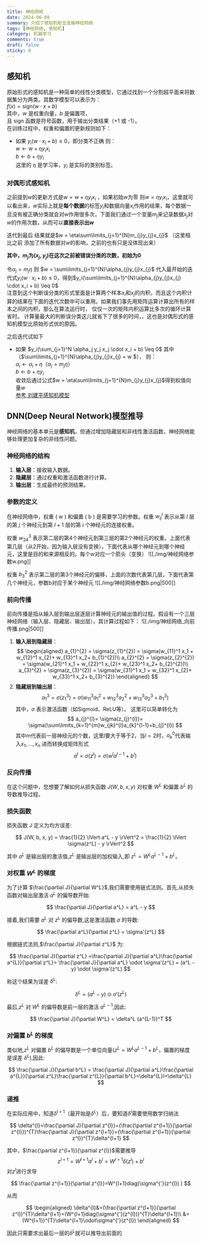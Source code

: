 ```yaml
---
title: 神经网络
date: 2024-06-08
summary: 介绍了感知机和全连接神经网络
tags: [神经网络, 感知机]
category: 机器学习
comments: true
draft: false
sticky: 0
---
```


## 感知机

原始形式的感知机是一种简单的线性分类模型，它通过找到一个分割超平面来将数据集分为两类。其数学模型可以表示为：  
$f(x) = \text{sign}(w \cdot x + b)$  
其中，$w$ 是权重向量，$b$ 是偏置项，  
且 $\text{sign}$ 函数是符号函数，用于输出分类结果（+1 或 -1）。  
在训练过程中，权重和偏置的更新规则如下：

- 如果 $y_i(w \cdot x_i + b) \leq 0$，即分类不正确 则：  
   $w \leftarrow w + \eta y_i x_i$  
   $b \leftarrow b + \eta y_i$  
  这里的 $\eta$ 是学习率，$y_i$ 是实际的类别标签。

### **对偶形式感知机**

之前提到$w$的更新方式是$w = w + \eta y_{i}x_{i}$ ，如果初始$w$为零 则$w = \eta y_{i}x_{i}$，这里就可以看出来，$w$实际上就是**每个数据**的标签$y_{i}$和数据向量$x_{i}$作用的结果，每个数据一旦没有被正确分类就会对$w$作用很多次，下面我们通过一个变量$m_{j}$来记录数据$x_{j}$对$w$的作用次数，从而可以**直接表示出$w$**

迭代到最后 结果就是$w = \eta\sum\limits_{j=1}^{N}m_{j}y_{j}x_{j}$ （这里相比之前 添加了所有数据对$w$的影响，之前的也有只是没体现出来）

**其中，$m_{j}$为$(x_{j}, y_{j})$在这次之前被错误分类的次数，初始为0**

令$\alpha_{j}=m_{j}\eta$ 则 $w = \sum\limits_{j=1}^{N}\alpha_{j}y_{j}x_{j}$
代入最开始的迭代式$y_i(w \cdot x_i + b) \leq 0$，得到$y_i(\sum\limits_{j=1}^{N}\alpha_{j}y_{j}x_{j} \cdot x_i + b) \leq 0$  
注意到这个判断误分类的形式里面是计算两个样本$x_{i}$和$x_j$的内积，而且这个内积计算的结果在下面的迭代次数中可以重用。如果我们事先用矩阵运算计算出所有的样本之间的内积，那么在算法运行时， 仅仅一次的矩阵内积运算比多次的循环计算省时。 计算量最大的判断误分类这儿就省下了很多的时间，，这也是对偶形式的感知机模型比原始形式优的原因。

之后迭代试如下

- 如果 $y_i(\sum_{j=1}^N \alpha_j y_j x_j \cdot x_i + b) \leq 0$ 其中（$\sum\limits_{j=1}^{N}\alpha_{j}y_{j}x_{j} = w $），
  则：  
  $\alpha_i \leftarrow \alpha_i + \eta$（$\alpha_{j}=m_{j}\eta$）  
   $b \leftarrow b + \eta y_i$  
   收敛后通过公式$w = \eta\sum\limits_{j=1}^{N}m_{j}y_{j}x_{j}$得到权值向量$w$  
  [参考 刘建平感知机模型](https://www.cnblogs.com/pinard/p/6042320.html)

## DNN(Deep Neural Network)模型推导

神经网络的基本单元是**感知机**，但通过增加隐藏层和非线性激活函数，神经网络能够处理更加复杂的非线性问题。

### 神经网络的结构

1. **输入层**：接收输入数据。
2. **隐藏层**：通过权重和激活函数进行计算。
3. **输出层**：生成最终的预测结果。

### 参数的定义

在神经网络中，权重 \( w \) 和偏置 \( b \) 是需要学习的参数。权重 $w_{ij}^l$ 表示从第 $l$ 层的第 $j$ 个神经元到第 $l+1$ 层的第 $i$ 个神经元的连接权重。

权重 $w_{24}^3$ 表示第二层的第4个神经元到第三层的第2个神经元的权重。上面代表第几层（从2开始，因为输入层没有变换），下面代表从哪个神经元到哪个神经元，这里是目的和来源相反的。每个$w$对应一个箭头（变换）
![[./img/神经网络参数w.png]]

权重 $b_{3}^{2}$ 表示第二层的第3个神经元的偏移，上面的次数代表第几层，下面代表第几个神经元，参数b对应于某个神经元
![[./img/神经网络参数b.png|500]]

### 前向传播

前向传播是指从输入层到输出层逐层计算神经元的输出值的过程。假设有一个三层神经网络（输入层、隐藏层、输出层），其计算过程如下：
![[./img/神经网络_向前传播.png|500]]

1. **输入层到隐藏层**：
   $$
   \begin{aligned}
   a_{1}^{2} = \sigma(z_{1}^{2}) = \sigma(w_{11}^1 x_1 + w_{12}^1 x_{2}+ w_{13}^1 x_2+ b_{1}^{2})\\
   a_{2}^{2} = \sigma(z_{2}^{2}) = \sigma(w_{21}^1 x_1 + w_{22}^1 x_{2}+ w_{23}^1 x_2+ b_{2}^{2})\\
   a_{3}^{2} = \sigma(z_{3}^{2}) = \sigma(w_{31}^1 x_1 + w_{32}^1 x_{2}+ w_{33}^1 x_2+ b_{3}^{2})
   \end{aligned}
   $$
2. **隐藏层到输出层**：
   $$a_{1}^{3} = \sigma(z_{1}^{3}) = \sigma(w_{11}^3 a_{1}^{2} + w_{12}^{3} a_{2}^{2}+ w_{13}^3 a_{2}^{3}+ b_{1}^{3})$$
   其中，$\sigma$ 表示激活函数（如Sigmoid、ReLU等）。
   这里可以简单转化为
   $$
   a_{j}^{l}= \sigma(z_{j}^{l})= \sigma(\sum\limits_{k=1}^{m}w_{jk}^{l}a_{k}^{l-1}+b_{j}^{l})
   $$
   其中m代表前一层神经元的个数，这里$l$要大于等于2，当$l=2$时，$a_{k}^{0}$代表输入$x_{1}, ..., x_{n}$
   进而转换成矩阵形式
   $$
   a^{l} = \sigma(z^{l}) = \sigma(w^{l}a^{l-1}+b^{l})
   $$

### 反向传播

在这个问题中，您想要了解如何从损失函数 $J(W, b, x, y)$ 对权重 $W^L$ 和偏置 $b^L$ 的导数推导过程。

### 损失函数

损失函数 $J$ 定义为均方误差:

$$
J(W, b, x, y) = \frac{1}{2} \lVert a^L - y \rVert^2 = \frac{1}{2} \lVert \sigma(z^L) - y \rVert^2
$$

其中 $a^L$ 是输出层的激活值,$z^L$ 是输出层的加权输入,即 $z^L = W^L a^{L-1} + b^L$。

### 对权重 $W^L$ 的梯度

为了计算 $\frac{\partial J}{\partial W^L}$,我们需要使用链式法则。首先,从损失函数对输出层激活 $a^L$ 的偏导数开始:

$$
\frac{\partial J}{\partial a^L} = a^L - y
$$

接着,我们需要 $a^L$ 对 $z^L$ 的偏导数,这是激活函数 $\sigma$ 的导数:

$$
\frac{\partial a^L}{\partial z^L} = \sigma'(z^L)
$$

根据链式法则,$\frac{\partial J}{\partial z^L}$ 为:

$$
\frac{\partial J}{\partial z^L} =\frac{\partial J}{\partial a^L}\frac{\partial a^{L}}{\partial z^L}= \frac{\partial J}{\partial a^L} \odot \sigma'(z^L) = (a^L - y) \odot \sigma'(z^L)
$$

称这个结果为误差 $\delta^L$:

$$
\delta^L = (a^L - y) \odot \sigma'(z^L)
$$

最后,$z^L$ 对 $W^L$ 的偏导数是前一层的激活 $a^{L-1}$,因此:

$$
\frac{\partial J}{\partial W^L} = \delta^L (a^{L-1})^T
$$

### 对偏置 $b^L$ 的梯度

类似地,$z^L$ 对偏置 $b^L$ 的偏导数是一个单位向量($z^{L}= W^L a^{L-1} + b^L$，偏置的梯度是误差 $\delta^L$),因此:

$$
\frac{\partial J}{\partial b^L} = \frac{\partial J}{\partial a^L}\frac{\partial a^{L}}{\partial z^L}\frac{\partial z^{L}}{\partial b^L}=\delta^{L}I=\delta^{L}
$$

### 递推

在实际应用中，知道$\delta^{l+1}$（最开始是$\delta^{L}$）后，要知道$\delta^{l}$需要使用数学归纳法

$$
\delta^{l}=\frac{\partial J}{\partial z^{l}}=(\frac{\partial z^{l+1}}{\partial z^{l}})^{T}\frac{\partial J}{\partial z^{l+1}}=(\frac{\partial z^{l+1}}{\partial z^l})^{T}\delta^{l+1}
$$

其中，$\frac{\partial z^{l+1}}{\partial z^{l}}$需要推导
$$z^{l+1} = W^{l+1} a^{l} + b^{l}=W^{l+1}\delta(z^{l})+b^{l}$$
对$z^{l}$进行求导

$$
\frac{\partial z^{l+1}}{\partial z^{l}}=W^{l+1}diag(\sigma^{'}(z^{l}) )
$$

从而

$$
\begin{aligned}
\delta^{l}&=(\frac{\partial z^{l+1}}{\partial z^l})^{T}\delta^{l+1}=(W^{l+1}diag(\sigma^{'}(z^{l}))^{T}\delta^{l+1}\\
	&=(W^{l+1})^{T}\delta^{l+1}\odot\sigma^{'}(z^{l})
\end{aligned}
$$

因此只需要求出最后一层的$\delta^{L}$就可以推导出前面的
